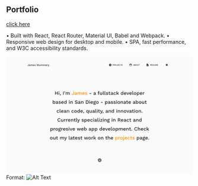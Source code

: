 ## Portfolio

[click here](https://jamesmummery.netlify.app/)

• Built with React, React Router, Material UI, Babel and Webpack.
• Responsive web design for desktop and mobile.
• SPA, fast performance, and W3C accessibility standards. 

![Portfolio image](src/images/portfolio-home.png)
Format: ![Alt Text](url)


